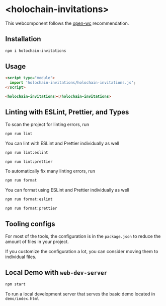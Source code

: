 # \<holochain-invitations>

This webcomponent follows the [open-wc](https://github.com/open-wc/open-wc) recommendation.

## Installation
```bash
npm i holochain-invitations
```

## Usage
```html
<script type="module">
  import 'holochain-invitations/holochain-invitations.js';
</script>

<holochain-invitations></holochain-invitations>
```

## Linting with ESLint, Prettier, and Types
To scan the project for linting errors, run
```bash
npm run lint
```

You can lint with ESLint and Prettier individually as well
```bash
npm run lint:eslint
```
```bash
npm run lint:prettier
```

To automatically fix many linting errors, run
```bash
npm run format
```

You can format using ESLint and Prettier individually as well
```bash
npm run format:eslint
```
```bash
npm run format:prettier
```


## Tooling configs

For most of the tools, the configuration is in the `package.json` to reduce the amount of files in your project.

If you customize the configuration a lot, you can consider moving them to individual files.

## Local Demo with `web-dev-server`
```bash
npm start
```
To run a local development server that serves the basic demo located in `demo/index.html`
